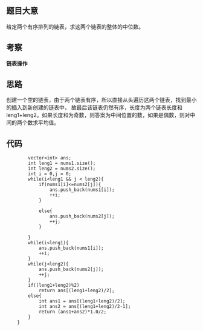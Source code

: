 ## 题目大意
给定两个有序排列的链表，求这两个链表的整体的中位数。
## 考察
**链表操作**
## 思路
创建一个空的链表，由于两个链表有序，所以直接从头遍历这两个链表，找到最小的插入到新创建的链表中， 故最后该链表仍然有序，长度为两个链表长度和leng1+leng2。如果长度和为奇数，则答案为中间位置的数，如果是偶数，则对中间的两个数求平均值。
## 代码
```double findMedianSortedArrays(vector<int>& nums1, vector<int>& nums2) {
        vector<int> ans;
        int leng1 = nums1.size();
        int leng2 = nums2.size();
        int i = 0,j = 0;
        while(i<leng1 && j < leng2){
            if(nums1[i]<=nums2[j]){
                ans.push_back(nums1[i]);
                ++i;
            }
                
            else{
                ans.push_back(nums2[j]);
                ++j;
            }
                
        }
        while(i<leng1){
            ans.push_back(nums1[i]);
            ++i;
        }
        while(j<leng2){
            ans.push_back(nums2[j]);
            ++j;
        }
        if((leng1+leng2)%2)
            return ans[(leng1+leng2)/2];
        else{
            int ans1 = ans[(leng1+leng2)/2];
            int ans2 = ans[(leng1+leng2)/2-1];
            return (ans1+ans2)*1.0/2;
        }
    }
```